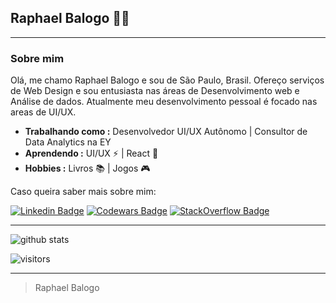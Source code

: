 ## Raphael Balogo 👨‍💻
  
---------------------------------------------------------------------------------------------------------------------------------------------------------------------------------
  
### Sobre mim
  Olá, me chamo Raphael Balogo e sou de São Paulo, Brasil. Ofereço serviços de Web Design e sou entusiasta nas áreas de Desenvolvimento web e Análise de dados. Atualmente meu desenvolvimento pessoal é focado nas areas de UI/UX.

-  **Trabalhando como :** Desenvolvedor UI/UX Autônomo | Consultor de Data Analytics na EY
-  **Aprendendo :** UI/UX :zap: | React :gem:
-  **Hobbies :** Livros :books: | Jogos :video_game:

Caso queira saber mais sobre mim:

[![Linkedin Badge](https://img.shields.io/badge/LinkedIn-Raphael%20Balogo-blue)](https://www.linkedin.com/in/raphael-balogo-33052a134/) 
[![Codewars Badge](https://img.shields.io/badge/CodeWars-balogoraphaeel-red)](https://www.codewars.com/users/balogoraphael) 
[![StackOverflow Badge](https://img.shields.io/badge/StackOverflow-Raphael%20Balogo-green)](https://stackoverflow.com/users/11347945/raphael-balogo) 

---------------------------------------------------------------------------------------------------------------------------------------------------------------------------------

![github stats](https://github-readme-stats.vercel.app/api?username=raphaelBalogo&show_icons=true)

 ![visitors](https://visitor-badge.laobi.icu/badge?page_id=baloghDesign.bio)

---------------------------------------------------------------------------------------------------------------------------------------------------------------------------------
> Raphael Balogo
